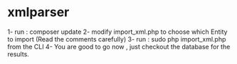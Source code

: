 # xmlparser

1- run : composer update
2- modify import_xml.php to choose which Entity to import (Read the comments carefully)
3- run : sudo php import_xml.php from the CLI
4- You are good to go now , just checkout the database for the results.